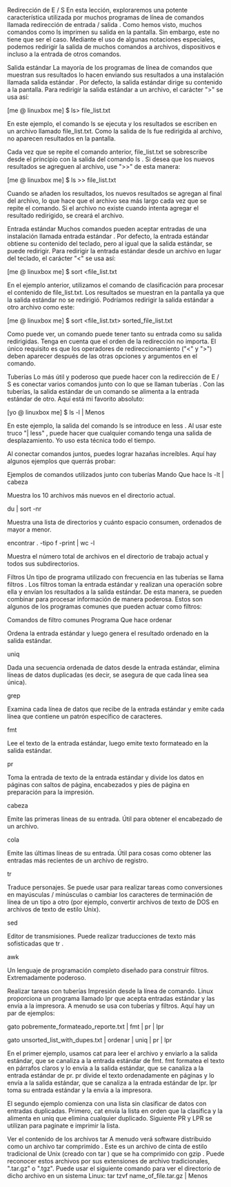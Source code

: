 Redirección de E / S
En esta lección, exploraremos una potente característica utilizada por muchos programas de línea de comandos llamada redirección de entrada / salida . Como hemos visto, muchos comandos como ls imprimen su salida en la pantalla. Sin embargo, este no tiene que ser el caso. Mediante el uso de algunas notaciones especiales, podemos redirigir la salida de muchos comandos a archivos, dispositivos e incluso a la entrada de otros comandos.

Salida estándar
La mayoría de los programas de línea de comandos que muestran sus resultados lo hacen enviando sus resultados a una instalación llamada salida estándar . Por defecto, la salida estándar dirige su contenido a la pantalla. Para redirigir la salida estándar a un archivo, el carácter ">" se usa así:

[me @ linuxbox me] $ ls> file_list.txt

En este ejemplo, el comando ls se ejecuta y los resultados se escriben en un archivo llamado file_list.txt. Como la salida de ls fue redirigida al archivo, no aparecen resultados en la pantalla.

Cada vez que se repite el comando anterior, file_list.txt se sobrescribe desde el principio con la salida del comando ls . Si desea que los nuevos resultados se agreguen al archivo, use ">>" de esta manera:

[me @ linuxbox me] $ ls >> file_list.txt

Cuando se añaden los resultados, los nuevos resultados se agregan al final del archivo, lo que hace que el archivo sea más largo cada vez que se repite el comando. Si el archivo no existe cuando intenta agregar el resultado redirigido, se creará el archivo.

Entrada estándar
Muchos comandos pueden aceptar entradas de una instalación llamada entrada estándar . Por defecto, la entrada estándar obtiene su contenido del teclado, pero al igual que la salida estándar, se puede redirigir. Para redirigir la entrada estándar desde un archivo en lugar del teclado, el carácter "<" se usa así:

[me @ linuxbox me] $ sort <file_list.txt

En el ejemplo anterior, utilizamos el comando de clasificación para procesar el contenido de file_list.txt. Los resultados se muestran en la pantalla ya que la salida estándar no se redirigió. Podríamos redirigir la salida estándar a otro archivo como este:

[me @ linuxbox me] $ sort <file_list.txt> sorted_file_list.txt

Como puede ver, un comando puede tener tanto su entrada como su salida redirigidas. Tenga en cuenta que el orden de la redirección no importa. El único requisito es que los operadores de redireccionamiento ("<" y ">") deben aparecer después de las otras opciones y argumentos en el comando.

Tuberías
Lo más útil y poderoso que puede hacer con la redirección de E / S es conectar varios comandos junto con lo que se llaman tuberías . Con las tuberías, la salida estándar de un comando se alimenta a la entrada estándar de otro. Aquí está mi favorito absoluto:

[yo @ linuxbox me] $ ls -l | Menos

En este ejemplo, la salida del comando ls se introduce en less . Al usar este truco "| less" , puede hacer que cualquier comando tenga una salida de desplazamiento. Yo uso esta técnica todo el tiempo.

Al conectar comandos juntos, puedes lograr hazañas increíbles. Aquí hay algunos ejemplos que querrás probar:

Ejemplos de comandos utilizados junto con tuberías
Mando	Que hace
ls -lt | cabeza

Muestra los 10 archivos más nuevos en el directorio actual.

du | sort -nr

Muestra una lista de directorios y cuánto espacio consumen, ordenados de mayor a menor.

encontrar . -tipo f -print | wc -l

Muestra el número total de archivos en el directorio de trabajo actual y todos sus subdirectorios.

Filtros
Un tipo de programa utilizado con frecuencia en las tuberías se llama filtros . Los filtros toman la entrada estándar y realizan una operación sobre ella y envían los resultados a la salida estándar. De esta manera, se pueden combinar para procesar información de manera poderosa. Estos son algunos de los programas comunes que pueden actuar como filtros:

Comandos de filtro comunes
Programa	Que hace
ordenar

Ordena la entrada estándar y luego genera el resultado ordenado en la salida estándar.

uniq

Dada una secuencia ordenada de datos desde la entrada estándar, elimina líneas de datos duplicadas (es decir, se asegura de que cada línea sea única).

grep

Examina cada línea de datos que recibe de la entrada estándar y emite cada línea que contiene un patrón específico de caracteres.

fmt

Lee el texto de la entrada estándar, luego emite texto formateado en la salida estándar.

pr

Toma la entrada de texto de la entrada estándar y divide los datos en páginas con saltos de página, encabezados y pies de página en preparación para la impresión.

cabeza

Emite las primeras líneas de su entrada. Útil para obtener el encabezado de un archivo.

cola

Emite las últimas líneas de su entrada. Útil para cosas como obtener las entradas más recientes de un archivo de registro.

tr

Traduce personajes. Se puede usar para realizar tareas como conversiones en mayúsculas / minúsculas o cambiar los caracteres de terminación de línea de un tipo a otro (por ejemplo, convertir archivos de texto de DOS en archivos de texto de estilo Unix).

sed

Editor de transmisiones. Puede realizar traducciones de texto más sofisticadas que tr .

awk

Un lenguaje de programación completo diseñado para construir filtros. Extremadamente poderoso.


Realizar tareas con tuberías
Impresión desde la línea de comando. Linux proporciona un programa llamado lpr que acepta entradas estándar y las envía a la impresora. A menudo se usa con tuberías y filtros. Aquí hay un par de ejemplos:

gato pobremente_formateado_reporte.txt | fmt | pr | lpr

gato unsorted_list_with_dupes.txt | ordenar | uniq | pr | lpr

En el primer ejemplo, usamos cat para leer el archivo y enviarlo a la salida estándar, que se canaliza a la entrada estándar de fmt. fmt formatea el texto en párrafos claros y lo envía a la salida estándar, que se canaliza a la entrada estándar de pr. pr divide el texto ordenadamente en páginas y lo envía a la salida estándar, que se canaliza a la entrada estándar de lpr. lpr toma su entrada estándar y la envía a la impresora.

El segundo ejemplo comienza con una lista sin clasificar de datos con entradas duplicadas. Primero, cat envía la lista en orden que la clasifica y la alimenta en uniq que elimina cualquier duplicado. Siguiente PR y LPR se utilizan para paginate e imprimir la lista.

Ver el contenido de los archivos tar A menudo verá software distribuido como un archivo tar comprimido . Este es un archivo de cinta de estilo tradicional de Unix (creado con tar ) que se ha comprimido con gzip . Puede reconocer estos archivos por sus extensiones de archivo tradicionales, ".tar.gz" o ".tgz". Puede usar el siguiente comando para ver el directorio de dicho archivo en un sistema Linux:
tar tzvf name_of_file.tar.gz | Menos


